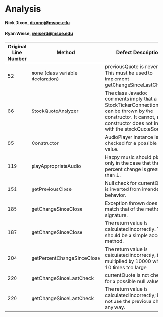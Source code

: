 # Analysis

#### Nick Dixon, dixonnj@msoe.edu
#### Ryan Weise, weiserd@msoe.edu

| Original Line Number | Method                            | Defect Description                                                                                 |
|----------------------|-----------------------------------|----------------------------------------------------------------------------------------------------|
| 52                   | none (class variable declaration) | previousQuote is never used. This must be used to implement getChangeSinceLastCheck().             |
| 66                  | StockQuoteAnalyzer           |The class Javadoc comments imply that a StockTickerConnectionError can be thrown by the constructor. It cannot, as the constructor does not interact with the stockQuoteSource|
| 85                   | Constructor                       | AudioPlayer instance is not checked for a possible null value.                                     |
| 119                  | playAppropriateAudio              | Happy music should play only in the case that the percent change is greater than 1.                |
| 151                  | getPreviousClose                  | Null check for currentQuote is inverted from intended behavior.                                    |
| 185                  | getChangeSinceClose               | Exception thrown does not match that of the method signature.                                      |
| 187                  | getChangeSinceClose               | The return value is calculated incorrectly. This should be a simple accessor method.               |
| 204                  | getPercentChangeSinceClose        | The return value is calculated incorrectly, being multiplied by 10000 which is 10 times too large. |
| 220                  | getChangeSinceLastCheck           | currentQuote is not checked for a possible null value.                                             |
| 220                  | getChangeSinceLastCheck           | The return value is calculated incorrectly; it does not use the previous check in any way.         |
